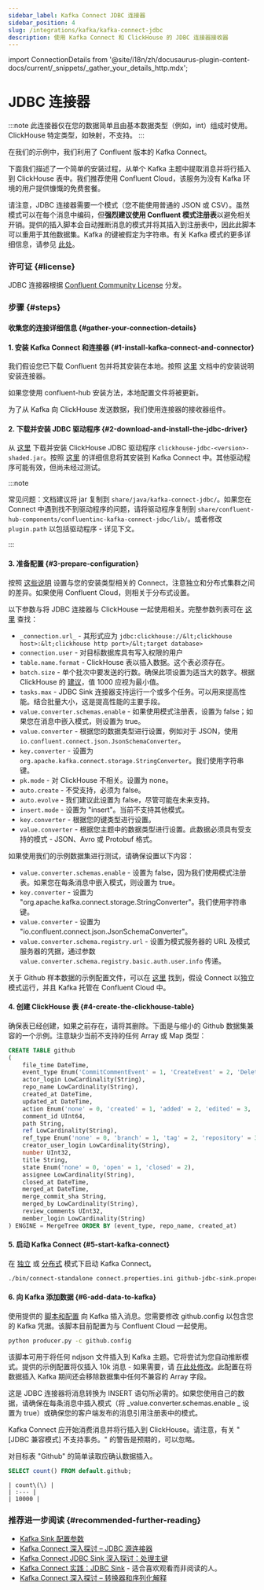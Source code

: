 ```yaml
---
sidebar_label: Kafka Connect JDBC 连接器
sidebar_position: 4
slug: /integrations/kafka/kafka-connect-jdbc
description: 使用 Kafka Connect 和 ClickHouse 的 JDBC 连接器接收器
---
```

import ConnectionDetails from '@site/i18n/zh/docusaurus-plugin-content-docs/current/_snippets/_gather_your_details_http.mdx';


# JDBC 连接器

:::note
此连接器仅在您的数据简单且由基本数据类型（例如，int）组成时使用。ClickHouse 特定类型，如映射，不支持。
:::

在我们的示例中，我们利用了 Confluent 版本的 Kafka Connect。

下面我们描述了一个简单的安装过程，从单个 Kafka 主题中提取消息并将行插入到 ClickHouse 表中。我们推荐使用 Confluent Cloud，该服务为没有 Kafka 环境的用户提供慷慨的免费套餐。

请注意，JDBC 连接器需要一个模式（您不能使用普通的 JSON 或 CSV）。虽然模式可以在每个消息中编码，但**强烈建议使用 Confluent 模式注册表**以避免相关开销。提供的插入脚本会自动推断消息的模式并将其插入到注册表中，因此此脚本可以重用于其他数据集。Kafka 的键被假定为字符串。有关 Kafka 模式的更多详细信息，请参见 [此处](https://docs.confluent.io/platform/current/schema-registry/index.html)。

### 许可证 {#license}
JDBC 连接器根据 [Confluent Community License](https://www.confluent.io/confluent-community-license) 分发。

### 步骤 {#steps}
#### 收集您的连接详细信息 {#gather-your-connection-details}
<ConnectionDetails />

#### 1. 安装 Kafka Connect 和连接器 {#1-install-kafka-connect-and-connector}

我们假设您已下载 Confluent 包并将其安装在本地。按照 [这里](https://docs.confluent.io/kafka-connect-jdbc/current/#install-the-jdbc-connector) 文档中的安装说明安装连接器。

如果您使用 confluent-hub 安装方法，本地配置文件将被更新。

为了从 Kafka 向 ClickHouse 发送数据，我们使用连接器的接收器组件。

#### 2. 下载并安装 JDBC 驱动程序 {#2-download-and-install-the-jdbc-driver}

从 [这里](https://github.com/ClickHouse/clickhouse-java/releases) 下载并安装 ClickHouse JDBC 驱动程序 `clickhouse-jdbc-<version>-shaded.jar`。按照 [这里](https://docs.confluent.io/kafka-connect-jdbc/current/#installing-jdbc-drivers) 的详细信息将其安装到 Kafka Connect 中。其他驱动程序可能有效，但尚未经过测试。

:::note

常见问题：文档建议将 jar 复制到 `share/java/kafka-connect-jdbc/`。如果您在 Connect 中遇到找不到驱动程序的问题，请将驱动程序复制到 `share/confluent-hub-components/confluentinc-kafka-connect-jdbc/lib/`。或者修改 `plugin.path` 以包括驱动程序 - 详见下文。

:::

#### 3. 准备配置 {#3-prepare-configuration}

按照 [这些说明](https://docs.confluent.io/cloud/current/cp-component/connect-cloud-config.html#set-up-a-local-connect-worker-with-cp-install) 设置与您的安装类型相关的 Connect，注意独立和分布式集群之间的差异。如果使用 Confluent Cloud，则相关于分布式设置。

以下参数与将 JDBC 连接器与 ClickHouse 一起使用相关。完整参数列表可在 [这里](https://docs.confluent.io/kafka-connect-jdbc/current/sink-connector/index.html) 查找：

* `_connection.url_` - 其形式应为 `jdbc:clickhouse://&lt;clickhouse host>:&lt;clickhouse http port>/&lt;target database>`
* `connection.user` - 对目标数据库具有写入权限的用户
* `table.name.format` - ClickHouse 表以插入数据。这个表必须存在。
* `batch.size` - 单个批次中要发送的行数。确保此项设置为适当大的数字。根据 ClickHouse 的 [建议](/sql-reference/statements/insert-into#performance-considerations)，值 1000 应视为最小值。
* `tasks.max` - JDBC Sink 连接器支持运行一个或多个任务。可以用来提高性能。结合批量大小，这是提高性能的主要手段。
* `value.converter.schemas.enable` - 如果使用模式注册表，设置为 false；如果您在消息中嵌入模式，则设置为 true。
* `value.converter` - 根据您的数据类型进行设置，例如对于 JSON，使用 `io.confluent.connect.json.JsonSchemaConverter`。
* `key.converter` - 设置为 `org.apache.kafka.connect.storage.StringConverter`。我们使用字符串键。
* `pk.mode` - 对 ClickHouse 不相关。设置为 none。
* `auto.create` - 不受支持，必须为 false。
* `auto.evolve` - 我们建议此设置为 false，尽管可能在未来支持。
* `insert.mode` - 设置为 "insert"。当前不支持其他模式。
* `key.converter` - 根据您的键类型进行设置。
* `value.converter` - 根据您主题中的数据类型进行设置。此数据必须具有受支持的模式 - JSON、Avro 或 Protobuf 格式。

如果使用我们的示例数据集进行测试，请确保设置以下内容：

* `value.converter.schemas.enable` - 设置为 false，因为我们使用模式注册表。如果您在每条消息中嵌入模式，则设置为 true。
* `key.converter` - 设置为 "org.apache.kafka.connect.storage.StringConverter"。我们使用字符串键。
* `value.converter` - 设置为 "io.confluent.connect.json.JsonSchemaConverter"。
* `value.converter.schema.registry.url` - 设置为模式服务器的 URL 及模式服务器的凭据，通过参数 `value.converter.schema.registry.basic.auth.user.info` 传递。

关于 Github 样本数据的示例配置文件，可以在 [这里](https://github.com/ClickHouse/kafka-samples/tree/main/github_events/jdbc_sink) 找到，假设 Connect 以独立模式运行，并且 Kafka 托管在 Confluent Cloud 中。

#### 4. 创建 ClickHouse 表 {#4-create-the-clickhouse-table}

确保表已经创建，如果之前存在，请将其删除。下面是与缩小的 Github 数据集兼容的一个示例。注意缺少当前不支持的任何 Array 或 Map 类型：

```sql
CREATE TABLE github
(
    file_time DateTime,
    event_type Enum('CommitCommentEvent' = 1, 'CreateEvent' = 2, 'DeleteEvent' = 3, 'ForkEvent' = 4, 'GollumEvent' = 5, 'IssueCommentEvent' = 6, 'IssuesEvent' = 7, 'MemberEvent' = 8, 'PublicEvent' = 9, 'PullRequestEvent' = 10, 'PullRequestReviewCommentEvent' = 11, 'PushEvent' = 12, 'ReleaseEvent' = 13, 'SponsorshipEvent' = 14, 'WatchEvent' = 15, 'GistEvent' = 16, 'FollowEvent' = 17, 'DownloadEvent' = 18, 'PullRequestReviewEvent' = 19, 'ForkApplyEvent' = 20, 'Event' = 21, 'TeamAddEvent' = 22),
    actor_login LowCardinality(String),
    repo_name LowCardinality(String),
    created_at DateTime,
    updated_at DateTime,
    action Enum('none' = 0, 'created' = 1, 'added' = 2, 'edited' = 3, 'deleted' = 4, 'opened' = 5, 'closed' = 6, 'reopened' = 7, 'assigned' = 8, 'unassigned' = 9, 'labeled' = 10, 'unlabeled' = 11, 'review_requested' = 12, 'review_request_removed' = 13, 'synchronize' = 14, 'started' = 15, 'published' = 16, 'update' = 17, 'create' = 18, 'fork' = 19, 'merged' = 20),
    comment_id UInt64,
    path String,
    ref LowCardinality(String),
    ref_type Enum('none' = 0, 'branch' = 1, 'tag' = 2, 'repository' = 3, 'unknown' = 4),
    creator_user_login LowCardinality(String),
    number UInt32,
    title String,
    state Enum('none' = 0, 'open' = 1, 'closed' = 2),
    assignee LowCardinality(String),
    closed_at DateTime,
    merged_at DateTime,
    merge_commit_sha String,
    merged_by LowCardinality(String),
    review_comments UInt32,
    member_login LowCardinality(String)
) ENGINE = MergeTree ORDER BY (event_type, repo_name, created_at)
```

#### 5. 启动 Kafka Connect {#5-start-kafka-connect}

在 [独立](https://docs.confluent.io/cloud/current/cp-component/connect-cloud-config.html#standalone-cluster) 或 [分布式](https://docs.confluent.io/cloud/current/cp-component/connect-cloud-config.html#distributed-cluster) 模式下启动 Kafka Connect。

```bash
./bin/connect-standalone connect.properties.ini github-jdbc-sink.properties.ini
```

#### 6. 向 Kafka 添加数据 {#6-add-data-to-kafka}

使用提供的 [脚本和配置](https://github.com/ClickHouse/kafka-samples/tree/main/producer) 向 Kafka 插入消息。您需要修改 github.config 以包含您的 Kafka 凭据。该脚本目前配置为与 Confluent Cloud 一起使用。

```bash
python producer.py -c github.config
```

该脚本可用于将任何 ndjson 文件插入到 Kafka 主题。它将尝试为您自动推断模式。提供的示例配置将仅插入 10k 消息 - 如果需要，请 [在此处修改](https://github.com/ClickHouse/clickhouse-docs/tree/main/docs/integrations/data-ingestion/kafka/code/producer/github.config#L25)。此配置在将数据插入 Kafka 期间还会移除数据集中任何不兼容的 Array 字段。

这是 JDBC 连接器将消息转换为 INSERT 语句所必需的。如果您使用自己的数据，请确保在每条消息中插入模式（将 _value.converter.schemas.enable _ 设置为 true）或确保您的客户端发布的消息引用注册表中的模式。

Kafka Connect 应开始消费消息并将行插入到 ClickHouse。请注意，有关 "[JDBC 兼容模式] 不支持事务。" 的警告是预期的，可以忽略。

对目标表 "Github" 的简单读取应确认数据插入。

```sql
SELECT count() FROM default.github;
```

```response
| count\(\) |
| :--- |
| 10000 |
```

### 推荐进一步阅读 {#recommended-further-reading}

* [Kafka Sink 配置参数](https://docs.confluent.io/kafka-connect-jdbc/current/sink-connector/sink_config_options.html#sink-config-options)
* [Kafka Connect 深入探讨 – JDBC 源连接器](https://www.confluent.io/blog/kafka-connect-deep-dive-jdbc-source-connector)
* [Kafka Connect JDBC Sink 深入探讨：处理主键](https://rmoff.net/2021/03/12/kafka-connect-jdbc-sink-deep-dive-working-with-primary-keys/)
* [Kafka Connect 实践：JDBC Sink](https://www.youtube.com/watch?v=b-3qN_tlYR4&t=981s) - 适合喜欢观看而非阅读的人。
* [Kafka Connect 深入探讨 – 转换器和序列化解释](https://www.confluent.io/blog/kafka-connect-deep-dive-converters-serialization-explained/#json-schemas)

